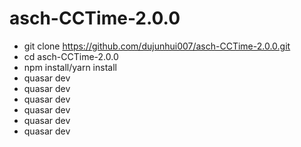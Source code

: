 # asch-CCTime-2.0.0
- git clone https://github.com/dujunhui007/asch-CCTime-2.0.0.git
- cd asch-CCTime-2.0.0
- npm install/yarn install
- quasar dev
- quasar dev
- quasar dev
- quasar dev
- quasar dev
- quasar dev


